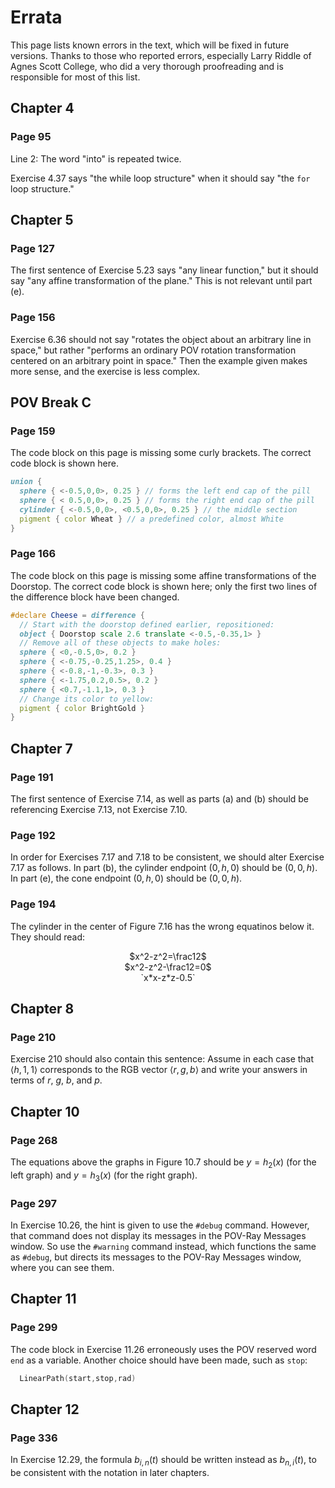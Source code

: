 
# Errata

This page lists known errors in the text, which will be fixed in
future versions.  Thanks to those who reported errors, especially
Larry Riddle of Agnes Scott College, who did a very thorough
proofreading and is responsible for most of this list.

## Chapter 4

### Page 95

Line 2: The word "into" is repeated twice.

Exercise 4.37 says "the while loop structure" when it should say
"the `for` loop structure."

## Chapter 5

### Page 127

The first sentence of Exercise 5.23 says "any linear function,"
but it should say "any affine transformation of the plane."  This
is not relevant until part (e).

### Page 156

Exercise 6.36 should not say "rotates the object about an
arbitrary line in space," but rather "performs an ordinary POV
rotation transformation centered on an arbitrary point in space."
Then the example given makes more sense, and the exercise is less
complex.

## POV Break C

### Page 159

The code block on this page is missing some curly brackets.  The
correct code block is shown here.

```povray
union {
  sphere { <-0.5,0,0>, 0.25 } // forms the left end cap of the pill
  sphere { < 0.5,0,0>, 0.25 } // forms the right end cap of the pill
  cylinder { <-0.5,0,0>, <0.5,0,0>, 0.25 } // the middle section
  pigment { color Wheat } // a predefined color, almost White
}
```

### Page 166

The code block on this page is missing some affine transformations
of the Doorstop.  The correct code block is shown here; only the
first two lines of the difference block have been changed.

```povray
#declare Cheese = difference {
  // Start with the doorstop defined earlier, repositioned:
  object { Doorstop scale 2.6 translate <-0.5,-0.35,1> }
  // Remove all of these objects to make holes:
  sphere { <0,-0.5,0>, 0.2 }
  sphere { <-0.75,-0.25,1.25>, 0.4 }
  sphere { <-0.8,-1,-0.3>, 0.3 }
  sphere { <-1.75,0.2,0.5>, 0.2 }
  sphere { <0.7,-1.1,1>, 0.3 }
  // Change its color to yellow:
  pigment { color BrightGold }
}
```

## Chapter 7

### Page 191

The first sentence of Exercise 7.14, as well as parts (a) and (b)
should be referencing Exercise 7.13, not Exercise 7.10.

### Page 192

In order for Exercises 7.17 and 7.18 to be consistent, we should
alter Exercise 7.17 as follows.  In part (b), the cylinder
endpoint $(0,h,0)$ should be $(0,0,h)$.  In part (e), the cone
endpoint $(0,h,0)$ should be $(0,0,h)$.

### Page 194

The cylinder in the center of Figure 7.16 has the wrong equatinos
below it.  They should read:
<center>
    $x^2-z^2=\frac12$<br>
    $x^2-z^2-\frac12=0$<br>
    `x*x-z*z-0.5`
</center>

## Chapter 8

### Page 210

Exercise 210 should also contain this sentence:  Assume in each
case that $\langle h,1,1 \rangle$ corresponds to the RGB vector
$\langle r,g,b \rangle$ and write your answers in terms of
$r$, $g$, $b$, and $p$.

## Chapter 10

### Page 268

The equations above the graphs in Figure 10.7 should be
$y=h_2(x)$ (for the left graph) and $y=h_3(x)$ (for the right
graph).

### Page 297

In Exercise 10.26, the hint is given to use the `#debug` command.
However, that command does not display its messages in the POV-Ray
Messages window.  So use the `#warning` command instead, which
functions the same as `#debug`, but directs its messages to the
POV-Ray Messages window, where you can see them.

## Chapter 11

### Page 299

The code block in Exercise 11.26 erroneously uses the POV reserved
word `end` as a variable.  Another choice should have been made,
such as `stop`:

```povray
  LinearPath(start,stop,rad)
```

## Chapter 12

### Page 336

In Exercise 12.29, the formula $b_{i,n}(t)$ should be written
instead as $b_{n,i}(t)$, to be consistent with the notation in
later chapters.

